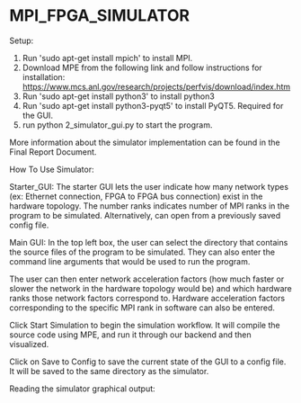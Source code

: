 # MPI_FPGA_SIMULATOR

Setup:

1. Run 'sudo apt-get install mpich' to install MPI.
2. Download MPE from the following link and follow instructions for installation: https://www.mcs.anl.gov/research/projects/perfvis/download/index.htm
3. Run 'sudo apt-get install python3' to install python3
4. Run 'sudo apt-get install python3-pyqt5' to install PyQT5. Required for the GUI.
5. run python 2_simulator_gui.py to start the program.


More information about the simulator implementation can be found in the Final Report Document.

How To Use Simulator:

Starter_GUI:
The starter GUI lets the user indicate how many network types (ex: Ethernet connection, FPGA to FPGA bus connection) exist in the hardware topology. The number ranks indicates number of MPI ranks in the program to be simulated. Alternatively, can open from a previously saved config file.

Main GUI:
In the top left box, the user can select the directory that contains the source files of the program to be simulated. They can also enter the command line arguments that would be used to run the program.

The user can then enter network acceleration factors (how much faster or slower the network in the hardware topology would be) and which hardware ranks those network factors correspond to. Hardware acceleration factors corresponding to the specific MPI rank in software can also be entered.

Click Start Simulation to begin the simulation workflow. It will compile the source code using MPE, and run it through our backend and then visualized.

Click on Save to Config to save the current state of the GUI to a config file. It will be saved to the same directory as the simulator.

Reading the simulator graphical output:
